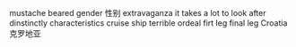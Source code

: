 mustache
beared
gender 性别
extravaganza
it takes a lot to look after
dinstinctly
characteristics
cruise ship
terrible ordeal
firt leg 
final leg
Croatia 克罗地亚
